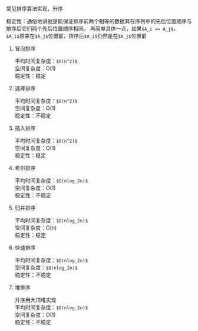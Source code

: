 常见排序算法实现，升序

稳定性：通俗地讲就是能保证排序前两个相等的数据其在序列中的先后位置顺序与排序后它们两个先后位置顺序相同。  再简单具体一点，如果`$A_i == A_j$`，`$A_i$`原来在`$A_j$`位置前，排序后`$A_i$`仍然是在`$A_j$`位置前

1. 冒泡排序    
    
    平均时间复杂度：`$O(n^2)$`  
    空间复杂度：O(1)  
    稳定性：稳定
       
2. 选择排序

    平均时间复杂度：`$O(n^2)$`  
    空间复杂度：O(1)  
    稳定性：不稳定
       
3. 插入排序

    平均时间复杂度：`$O(n^2)$`  
    空间复杂度：O(1)  
    稳定性：稳定
       
4. 希尔排序
    
    平均时间复杂度：`$O(nlog_2n)$`  
    空间复杂度：O(1)  
    稳定性：不稳定
       
5. 归并排序
    
    平均时间复杂度：`$O(nlog_2n)$`  
    空间复杂度：O(n)  
    稳定性：稳定  
       
6. 快速排序
    
    平均时间复杂度：`$O(nlog_2n)$`  
    空间复杂度：`$O(nlog_2n)$`  
    稳定性：不稳定  
       
7. 堆排序 
   
   升序用大顶堆实现  
   平均时间复杂度：`$O(nlog_2n)$`  
   空间复杂度：O(1)  
   稳定性：不稳定  
      
